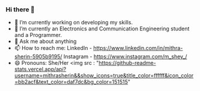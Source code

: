### Hi there 👋

- 🔭 I’m currently working on developing my skills.
- 🌱 I’m currently an Electronics and Communication Engineering student and a Programmer.
- 💬 Ask me about anything
- 📫 How to reach me: LinkedIn - https://www.linkedin.com/in/mithra-sherin-5905b9195/
                      Instagram - https://www.instagram.com/m_shey_/
- 😄 Pronouns: She/Her
<img src : "https://github-readme-stats.vercel.app/api?username=mithrasherin&&show_icons=true&title_color=ffffff&icon_color=bb2acf&text_color=daf7dc&bg_color=151515"

